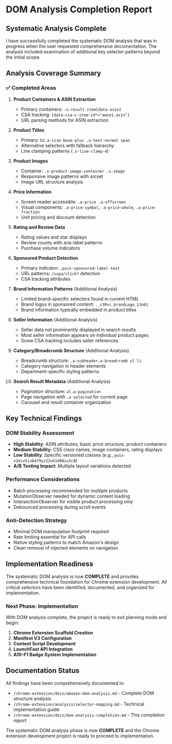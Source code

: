 # DOM Analysis Completion Report

## Systematic Analysis Complete

I have successfully completed the systematic DOM analysis that was in progress when the user requested comprehensive documentation. The analysis included examination of additional key selector patterns beyond the initial scope.

## Analysis Coverage Summary

### ✅ Completed Areas

1. **Product Containers & ASIN Extraction**
   - Primary containers: `.s-result-item[data-asin]`
   - CSA tracking: `[data-csa-c-item-id*="amzn1.asin"]`
   - URL parsing methods for ASIN extraction

2. **Product Titles**
   - Primary: `h2.a-size-base-plus .a-text-normal span`
   - Alternative selectors with fallback hierarchy
   - Line clamping patterns (`.s-line-clamp-4`)

3. **Product Images**
   - Container: `.s-product-image-container .s-image`
   - Responsive image patterns with srcset
   - Image URL structure analysis

4. **Price Information**
   - Screen reader accessible: `.a-price .a-offscreen`
   - Visual components: `.a-price-symbol`, `.a-price-whole`, `.a-price-fraction`
   - Unit pricing and discount detection

5. **Rating and Review Data**
   - Rating values and star displays
   - Review counts with aria-label patterns
   - Purchase volume indicators

6. **Sponsored Product Detection**
   - Primary indicator: `.puis-sponsored-label-text`
   - URL patterns: `/sspa/click?` detection
   - CSA tracking attributes

7. **Brand Information Patterns** (Additional Analysis)
   - Limited brand-specific selectors found in current HTML
   - Brand logos in sponsored content: `._c3Rvc_brandLogo_1Jn61`
   - Brand information typically embedded in product titles

8. **Seller Information** (Additional Analysis)
   - Seller data not prominently displayed in search results
   - Most seller information appears on individual product pages
   - Some CSA tracking includes seller references

9. **Category/Breadcrumb Structure** (Additional Analysis) 
   - Breadcrumb structure: `.a-subheader.a-breadcrumb ul li`
   - Category navigation in header elements
   - Department-specific styling patterns

10. **Search Result Metadata** (Additional Analysis)
    - Pagination structure: `ul.a-pagination`
    - Page navigation with `.a-selected` for current page
    - Carousel and result container organization

## Key Technical Findings

### DOM Stability Assessment
- **High Stability**: ASIN attributes, basic price structure, product containers
- **Medium Stability**: CSS class names, image containers, rating displays  
- **Low Stability**: Specific versioned classes (e.g., `puis-v2ecv5ixb479yz22uh1d08zu3c8`)
- **A/B Testing Impact**: Multiple layout variations detected

### Performance Considerations
- Batch processing recommended for multiple products
- MutationObserver needed for dynamic content loading
- IntersectionObserver for visible product processing only
- Debounced processing during scroll events

### Anti-Detection Strategy
- Minimal DOM manipulation footprint required
- Rate limiting essential for API calls
- Native styling patterns to match Amazon's design
- Clean removal of injected elements on navigation

## Implementation Readiness

The systematic DOM analysis is now **COMPLETE** and provides comprehensive technical foundation for Chrome extension development. All critical selectors have been identified, documented, and organized for implementation.

### Next Phase: Implementation
With DOM analysis complete, the project is ready to exit planning mode and begin:

1. **Chrome Extension Scaffold Creation**
2. **Manifest V3 Configuration** 
3. **Content Script Development**
4. **LaunchFast API Integration**
5. **A10-F1 Badge System Implementation**

## Documentation Status

All findings have been comprehensively documented in:
- `/chrome-extension/docs/amazon-dom-analysis.md` - Complete DOM structure analysis
- `/chrome-extension/analysis/selector-mapping.md` - Technical implementation guide
- `/chrome-extension/docs/dom-analysis-completion.md` - This completion report

The systematic DOM analysis phase is now **COMPLETE** and the Chrome extension development project is ready to proceed to implementation.